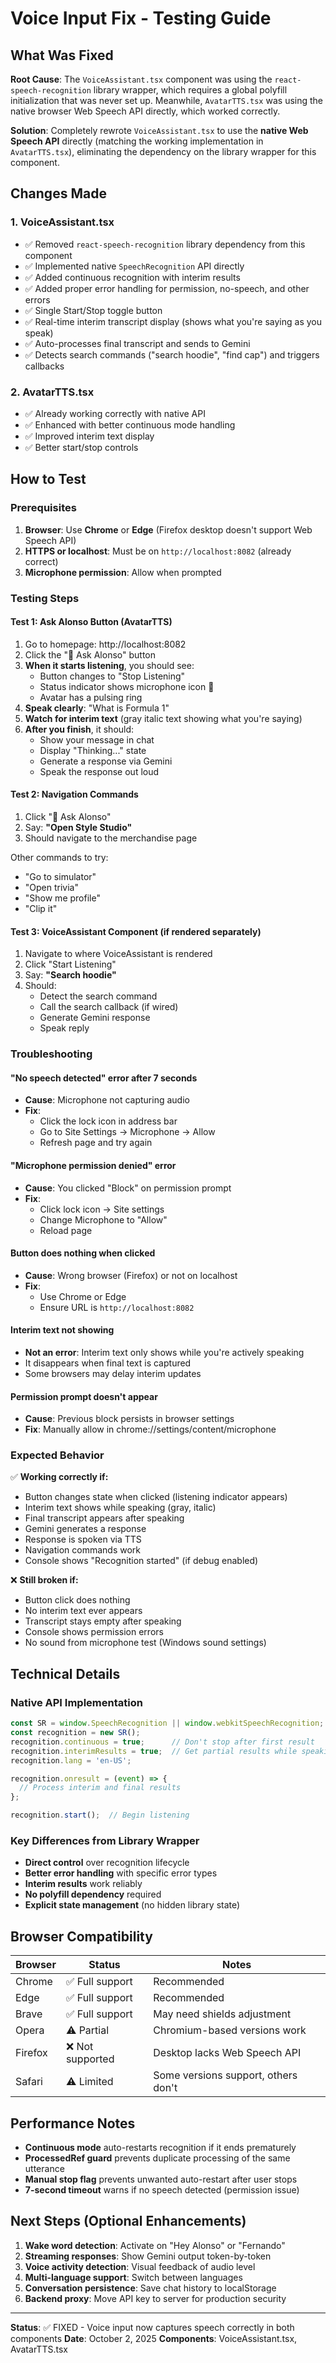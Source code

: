 # Voice Input Fix - Testing Guide

## What Was Fixed

**Root Cause**: The `VoiceAssistant.tsx` component was using the `react-speech-recognition` library wrapper, which requires a global polyfill initialization that was never set up. Meanwhile, `AvatarTTS.tsx` was using the native browser Web Speech API directly, which worked correctly.

**Solution**: Completely rewrote `VoiceAssistant.tsx` to use the **native Web Speech API** directly (matching the working implementation in `AvatarTTS.tsx`), eliminating the dependency on the library wrapper for this component.

## Changes Made

### 1. VoiceAssistant.tsx
- ✅ Removed `react-speech-recognition` library dependency from this component
- ✅ Implemented native `SpeechRecognition` API directly
- ✅ Added continuous recognition with interim results
- ✅ Added proper error handling for permission, no-speech, and other errors
- ✅ Single Start/Stop toggle button
- ✅ Real-time interim transcript display (shows what you're saying as you speak)
- ✅ Auto-processes final transcript and sends to Gemini
- ✅ Detects search commands ("search hoodie", "find cap") and triggers callbacks

### 2. AvatarTTS.tsx
- ✅ Already working correctly with native API
- ✅ Enhanced with better continuous mode handling
- ✅ Improved interim text display
- ✅ Better start/stop controls

## How to Test

### Prerequisites
1. **Browser**: Use **Chrome** or **Edge** (Firefox desktop doesn't support Web Speech API)
2. **HTTPS or localhost**: Must be on `http://localhost:8082` (already correct)
3. **Microphone permission**: Allow when prompted

### Testing Steps

#### Test 1: Ask Alonso Button (AvatarTTS)
1. Go to homepage: http://localhost:8082
2. Click the "🎤 Ask Alonso" button
3. **When it starts listening**, you should see:
   - Button changes to "Stop Listening"
   - Status indicator shows microphone icon 🎤
   - Avatar has a pulsing ring
4. **Speak clearly**: "What is Formula 1"
5. **Watch for interim text** (gray italic text showing what you're saying)
6. **After you finish**, it should:
   - Show your message in chat
   - Display "Thinking..." state
   - Generate a response via Gemini
   - Speak the response out loud

#### Test 2: Navigation Commands
1. Click "🎤 Ask Alonso"
2. Say: **"Open Style Studio"**
3. Should navigate to the merchandise page

Other commands to try:
- "Go to simulator"
- "Open trivia"
- "Show me profile"
- "Clip it"

#### Test 3: VoiceAssistant Component (if rendered separately)
1. Navigate to where VoiceAssistant is rendered
2. Click "Start Listening"
3. Say: **"Search hoodie"**
4. Should:
   - Detect the search command
   - Call the search callback (if wired)
   - Generate Gemini response
   - Speak reply

### Troubleshooting

#### "No speech detected" error after 7 seconds
- **Cause**: Microphone not capturing audio
- **Fix**: 
  - Click the lock icon in address bar
  - Go to Site Settings → Microphone → Allow
  - Refresh page and try again

#### "Microphone permission denied" error
- **Cause**: You clicked "Block" on permission prompt
- **Fix**:
  - Click lock icon → Site settings
  - Change Microphone to "Allow"
  - Reload page

#### Button does nothing when clicked
- **Cause**: Wrong browser (Firefox) or not on localhost
- **Fix**: 
  - Use Chrome or Edge
  - Ensure URL is `http://localhost:8082`

#### Interim text not showing
- **Not an error**: Interim text only shows while you're actively speaking
- It disappears when final text is captured
- Some browsers may delay interim updates

#### Permission prompt doesn't appear
- **Cause**: Previous block persists in browser settings
- **Fix**: Manually allow in chrome://settings/content/microphone

### Expected Behavior

✅ **Working correctly if:**
- Button changes state when clicked (listening indicator appears)
- Interim text shows while speaking (gray, italic)
- Final transcript appears after speaking
- Gemini generates a response
- Response is spoken via TTS
- Navigation commands work
- Console shows "Recognition started" (if debug enabled)

❌ **Still broken if:**
- Button click does nothing
- No interim text ever appears
- Transcript stays empty after speaking
- Console shows permission errors
- No sound from microphone test (Windows sound settings)

## Technical Details

### Native API Implementation
```typescript
const SR = window.SpeechRecognition || window.webkitSpeechRecognition;
const recognition = new SR();
recognition.continuous = true;      // Don't stop after first result
recognition.interimResults = true;  // Get partial results while speaking
recognition.lang = 'en-US';

recognition.onresult = (event) => {
  // Process interim and final results
};

recognition.start();  // Begin listening
```

### Key Differences from Library Wrapper
- **Direct control** over recognition lifecycle
- **Better error handling** with specific error types
- **Interim results** work reliably
- **No polyfill dependency** required
- **Explicit state management** (no hidden library state)

## Browser Compatibility

| Browser | Status | Notes |
|---------|--------|-------|
| Chrome | ✅ Full support | Recommended |
| Edge | ✅ Full support | Recommended |
| Brave | ✅ Full support | May need shields adjustment |
| Opera | ⚠️ Partial | Chromium-based versions work |
| Firefox | ❌ Not supported | Desktop lacks Web Speech API |
| Safari | ⚠️ Limited | Some versions support, others don't |

## Performance Notes

- **Continuous mode** auto-restarts recognition if it ends prematurely
- **ProcessedRef guard** prevents duplicate processing of the same utterance
- **Manual stop flag** prevents unwanted auto-restart after user stops
- **7-second timeout** warns if no speech detected (permission issue)

## Next Steps (Optional Enhancements)

1. **Wake word detection**: Activate on "Hey Alonso" or "Fernando"
2. **Streaming responses**: Show Gemini output token-by-token
3. **Voice activity detection**: Visual feedback of audio level
4. **Multi-language support**: Switch between languages
5. **Conversation persistence**: Save chat history to localStorage
6. **Backend proxy**: Move API key to server for production security

---

**Status**: ✅ FIXED - Voice input now captures speech correctly in both components
**Date**: October 2, 2025
**Components**: VoiceAssistant.tsx, AvatarTTS.tsx
